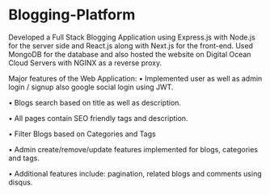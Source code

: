 # Blogging-Platform
Developed a Full Stack Blogging Application using Express.js with Node.js for the server side and React.js along with Next.js for the front-end.
Used MongoDB for the database and also hosted the website on Digital Ocean Cloud Servers with NGINX as a reverse proxy.

Major features of the Web Application:
• Implemented user as well as admin login / signup also google social login using JWT.

• Blogs search based on title as well as description.

• All pages contain SEO friendly tags and description.

• Filter Blogs based on Categories and Tags

• Admin create/remove/update features implemented for blogs, categories and tags.

• Additional features include: pagination, related blogs and comments using disqus.
